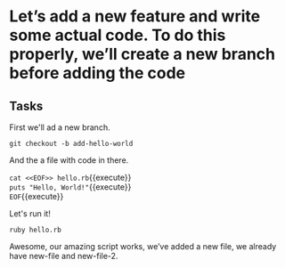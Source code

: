 # Let’s add a new feature and write some actual code. To do this properly, we’ll create a new branch before adding the code

## Tasks

First we'll ad a new branch.  

`git checkout -b add-hello-world`

And the a file with code in there.  

`cat <<EOF>> hello.rb`{{execute}}  
`puts "Hello, World!"`{{execute}}  
`EOF`{{execute}}  

Let's run it!  

`ruby hello.rb`

Awesome, our amazing script works, we’ve added a new file, we already have new-file and new-file-2.
